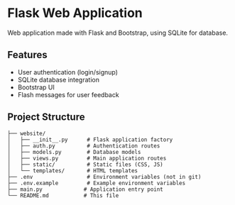 # Flask Web Application

Web application made with Flask and Bootstrap, using SQLite for database.

## Features
- User authentication (login/signup)
- SQLite database integration
- Bootstrap UI
- Flash messages for user feedback

## Project Structure
```
├── website/
│   ├── __init__.py      # Flask application factory
│   ├── auth.py          # Authentication routes
│   ├── models.py        # Database models
│   ├── views.py         # Main application routes
│   ├── static/          # Static files (CSS, JS)
│   └── templates/       # HTML templates
├── .env                 # Environment variables (not in git)
├── .env.example         # Example environment variables
├── main.py             # Application entry point
└── README.md           # This file
``` 